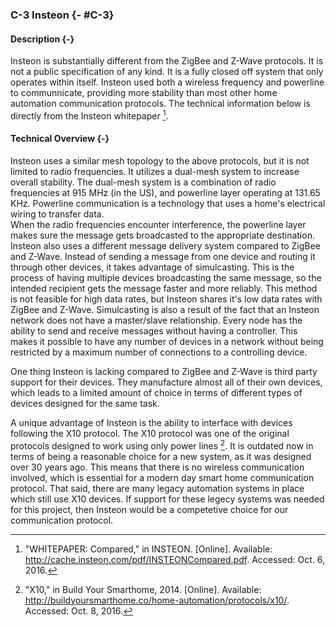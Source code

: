 ### C-3 Insteon {- #C-3}

#### Description {-}

Insteon is substantially different from the ZigBee and Z-Wave protocols. It is not a public specification
of any kind. It is a fully closed off system that only operates within itself. Insteon used both 
a wireless frequency and powerline to communnicate, providing more stability than most other 
home automation communication protocols. The technical information below is directly from the
Insteon whitepaper [^C-3-1].

#### Technical Overview {-}

Insteon uses a similar mesh topology to the above protocols, but it is not limited to radio
frequencies. It utilizes a dual-mesh system to increase overall stability. The dual-mesh system is a
combination of radio frequencies at 915 MHz (in the US), and powerline layer operating at 131.65
KHz. Powerline communication is a technology that uses a home's electrical wiring to transfer data.  
When the radio frequencies encounter interference, the powerline layer makes sure the message
gets broadcasted to the appropriate destination. Insteon also uses a different message delivery 
system compared to ZigBee and Z-Wave. Instead of sending a message from one device and routing it
through other devices, it takes advantage of simulcasting. This is the process of having multiple
devices broadcasting the same message, so the intended recipient gets the message faster and more
reliably. This method is not feasible for high data rates, but Insteon shares it's low data rates
with ZigBee and Z-Wave. Simulcasting is also a result of the fact that an Insteon network does not
have a master/slave relationship. Every node has the ability to send and receive messages without
having a controller. This makes it possible to have any number of devices in a network without being
restricted by a maximum number of connections to a controlling device.

One thing Insteon is lacking compared to ZigBee and Z-Wave is third party support for their devices.
They manufacture almost all of their own devices, which leads to a limited amount of choice in terms
of different types of devices designed for the same task.

A unique advantage of Insteon is the ability to interface with devices following the X10 protocol.
The X10 protocol was one of the original protocols designed to work using only power lines [^C-3-2].
It is outdated now in terms of being a reasonable choice for a new system, as it was designed over 30
years ago. This means that there is no wireless communication involved, which is essential for a
modern day smart home communication protocol. That said, there are many legacy automation systems in
place which still use X10 devices. If support for these legecy systems was needed for this project, 
then Insteon would be a competetive choice for our communication protocol.

[^C-3-1]: "WHITEPAPER: Compared," in INSTEON. [Online]. Available: http://cache.insteon.com/pdf/INSTEONCompared.pdf. Accessed: Oct. 6, 2016.

[^C-3-2]: "X10," in Build Your Smarthome, 2014. [Online]. Available: http://buildyoursmarthome.co/home-automation/protocols/x10/. Accessed: Oct. 8, 2016.





